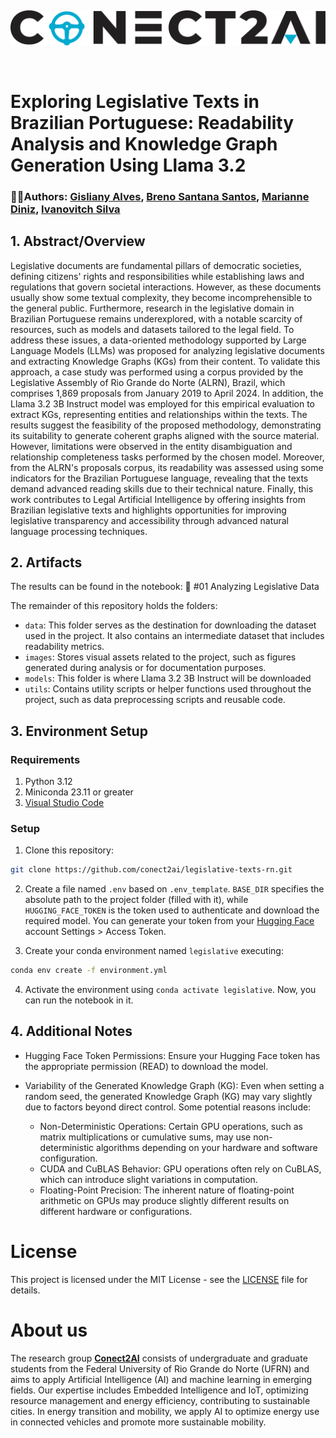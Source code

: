 &nbsp;
&nbsp;
<p align="center">
  <img width="800" src="./images/conecta_logo.png" />
</p>

&nbsp;

# Exploring Legislative Texts in Brazilian Portuguese: Readability Analysis and Knowledge Graph Generation Using Llama 3.2

### ✍🏾Authors: [Gisliany Alves](https://github.com/gisliany), [Breno Santana Santos](https://github.com/breno-madruga), [Marianne Diniz](https://github.com/MarianneDiniz), [Ivanovitch Silva](https://github.com/ivanovitchm)

## 1. Abstract/Overview

Legislative documents are fundamental pillars of democratic societies, defining citizens' rights and responsibilities while establishing laws and regulations that govern societal interactions. However, as these documents usually show some textual complexity, they become incomprehensible to the general public. Furthermore, research in the legislative domain in Brazilian Portuguese remains underexplored, with a notable scarcity of resources, such as models and datasets tailored to the legal field. To address these issues, a data-oriented methodology supported by Large Language Models (LLMs) was proposed for analyzing legislative documents and extracting Knowledge Graphs (KGs) from their content. To validate this approach, a case study was performed using a corpus provided by the Legislative Assembly of Rio Grande do Norte (ALRN), Brazil, which comprises 1,869 proposals from January 2019 to April 2024. In addition, the Llama 3.2 3B Instruct model was employed for this empirical evaluation to extract KGs, representing entities and relationships within the texts. The results suggest the feasibility of the proposed methodology, demonstrating its suitability to generate coherent graphs aligned with the source material. However, limitations were observed in the entity disambiguation and relationship completeness tasks performed by the chosen model. Moreover, from the ALRN's proposals corpus, its readability was assessed using some indicators for the Brazilian Portuguese language, revealing that the texts demand advanced reading skills due to their technical nature. Finally, this work contributes to Legal Artificial Intelligence by offering insights from Brazilian legislative texts and highlights opportunities for improving legislative transparency and accessibility through advanced natural language processing techniques.

## 2. Artifacts

The results can be found in the notebook:
:notebook: #01 Analyzing Legislative Data

The remainder of this repository holds the folders:
- `data`: This folder serves as the destination for downloading the dataset used in the project. It also contains an intermediate dataset that includes readability metrics.
- `images`: Stores visual assets related to the project, such as figures generated during analysis or for documentation purposes.
- `models`: This folder is where Llama 3.2 3B Instruct will be downloaded
- `utils`: Contains utility scripts or helper functions used throughout the project, such as data preprocessing scripts and reusable code.

## 3. Environment Setup

### Requirements
1. Python 3.12
2. Miniconda 23.11 or greater
3. [Visual Studio Code](https://code.visualstudio.com/)

### Setup

1. Clone this repository:

```bash
git clone https://github.com/conect2ai/legislative-texts-rn.git
```
  
2. Create a file named `.env` based on `.env_template`. `BASE_DIR` specifies the absolute path to the project folder (filled with it), while `HUGGING_FACE_TOKEN` is the token used to authenticate and download the required model. You can generate your token from your [Hugging Face](https://huggingface.co/settings/tokens) account Settings > Access Token.
   
3. Create your conda environment named `legislative` executing:

```bash
conda env create -f environment.yml
```

4. Activate the environment using `conda activate legislative`. Now, you can run the notebook in it.

## 4. Additional Notes

- Hugging Face Token Permissions:
Ensure your Hugging Face token has the appropriate permission (READ) to download the model.

- Variability of the Generated Knowledge Graph (KG):
Even when setting a random seed, the generated Knowledge Graph (KG) may vary slightly due to factors beyond direct control. Some potential reasons include:

  - Non-Deterministic Operations: Certain GPU operations, such as matrix multiplications or cumulative sums, may use non-deterministic algorithms depending on your hardware and software configuration.
  - CUDA and CuBLAS Behavior: GPU operations often rely on CuBLAS, which can introduce slight variations in computation.
  - Floating-Point Precision: The inherent nature of floating-point arithmetic on GPUs may produce slightly different results on different hardware or configurations.

# License

This project is licensed under the MIT License - see the [LICENSE](LICENSE) file for details.

# About us

The research group [**Conect2AI**](http://conect2ai.dca.ufrn.br) consists of undergraduate and graduate students from the Federal University of Rio Grande do Norte (UFRN) and aims to apply Artificial Intelligence (AI) and machine learning in emerging fields. Our expertise includes Embedded Intelligence and IoT, optimizing resource management and energy efficiency, contributing to sustainable cities. In energy transition and mobility, we apply AI to optimize energy use in connected vehicles and promote more sustainable mobility.